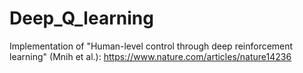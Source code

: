 # Deep_Q_learning
Implementation of "Human-level control through deep reinforcement learning" (Mnih et al.): https://www.nature.com/articles/nature14236
